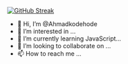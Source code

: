 [![GitHub Streak](http://github-readme-streak-stats.herokuapp.com?user=ahmadkodehode&theme=vue-dark&hide_border=true)](https://git.io/streak-stats)




- 👋 Hi, I’m @Ahmadkodehode
- 👀 I’m interested in  ...
- 🌱 I’m currently learning JavaScript...
- 💞️ I’m looking to collaborate on ...
- 📫 How to reach me ...

<!---
Ahmadkodehode/Ahmadkodehode is a ✨ special ✨ repository because its `README.md` (this file) appears on your GitHub profile.
You can click the Preview link to take a look at your changes.
--->
